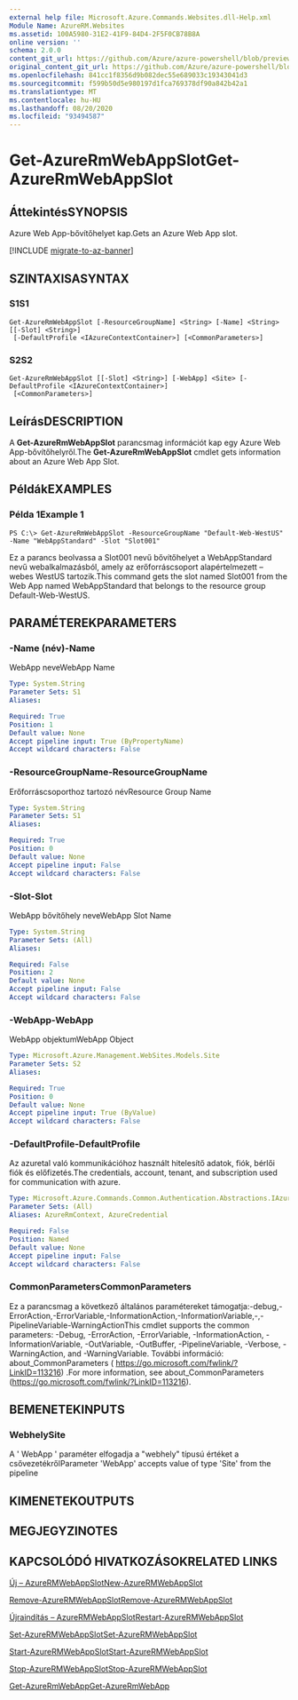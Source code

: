 ```yaml
---
external help file: Microsoft.Azure.Commands.Websites.dll-Help.xml
Module Name: AzureRM.Websites
ms.assetid: 100A5980-31E2-41F9-84D4-2F5F0CB78B8A
online version: ''
schema: 2.0.0
content_git_url: https://github.com/Azure/azure-powershell/blob/preview/src/ResourceManager/Websites/Commands.Websites/help/Get-AzureRmWebAppSlot.md
original_content_git_url: https://github.com/Azure/azure-powershell/blob/preview/src/ResourceManager/Websites/Commands.Websites/help/Get-AzureRmWebAppSlot.md
ms.openlocfilehash: 841cc1f8356d9b082dec55e689033c19343041d3
ms.sourcegitcommit: f599b50d5e980197d1fca769378df90a842b42a1
ms.translationtype: MT
ms.contentlocale: hu-HU
ms.lasthandoff: 08/20/2020
ms.locfileid: "93494587"
---
```

# <span data-ttu-id="0323f-101">Get-AzureRmWebAppSlot</span><span class="sxs-lookup"><span data-stu-id="0323f-101">Get-AzureRmWebAppSlot</span></span>

## <span data-ttu-id="0323f-102">Áttekintés</span><span class="sxs-lookup"><span data-stu-id="0323f-102">SYNOPSIS</span></span>
<span data-ttu-id="0323f-103">Azure Web App-bővítőhelyet kap.</span><span class="sxs-lookup"><span data-stu-id="0323f-103">Gets an Azure Web App slot.</span></span>

[!INCLUDE [migrate-to-az-banner](../../includes/migrate-to-az-banner.md)]

## <span data-ttu-id="0323f-104">SZINTAXISA</span><span class="sxs-lookup"><span data-stu-id="0323f-104">SYNTAX</span></span>

### <span data-ttu-id="0323f-105">S1</span><span class="sxs-lookup"><span data-stu-id="0323f-105">S1</span></span>
```
Get-AzureRmWebAppSlot [-ResourceGroupName] <String> [-Name] <String> [[-Slot] <String>]
 [-DefaultProfile <IAzureContextContainer>] [<CommonParameters>]
```

### <span data-ttu-id="0323f-106">S2</span><span class="sxs-lookup"><span data-stu-id="0323f-106">S2</span></span>
```
Get-AzureRmWebAppSlot [[-Slot] <String>] [-WebApp] <Site> [-DefaultProfile <IAzureContextContainer>]
 [<CommonParameters>]
```

## <span data-ttu-id="0323f-107">Leírás</span><span class="sxs-lookup"><span data-stu-id="0323f-107">DESCRIPTION</span></span>
<span data-ttu-id="0323f-108">A **Get-AzureRmWebAppSlot** parancsmag információt kap egy Azure Web App-bővítőhelyről.</span><span class="sxs-lookup"><span data-stu-id="0323f-108">The **Get-AzureRmWebAppSlot** cmdlet gets information about an Azure Web App Slot.</span></span>

## <span data-ttu-id="0323f-109">Példák</span><span class="sxs-lookup"><span data-stu-id="0323f-109">EXAMPLES</span></span>

### <span data-ttu-id="0323f-110">Példa 1</span><span class="sxs-lookup"><span data-stu-id="0323f-110">Example 1</span></span>
```
PS C:\> Get-AzureRmWebAppSlot -ResourceGroupName "Default-Web-WestUS" -Name "WebAppStandard" -Slot "Slot001"
```

<span data-ttu-id="0323f-111">Ez a parancs beolvassa a Slot001 nevű bővítőhelyet a WebAppStandard nevű webalkalmazásból, amely az erőforráscsoport alapértelmezett – webes WestUS tartozik.</span><span class="sxs-lookup"><span data-stu-id="0323f-111">This command gets the slot named Slot001 from the Web App named WebAppStandard that belongs to the resource group Default-Web-WestUS.</span></span>

## <span data-ttu-id="0323f-112">PARAMÉTEREK</span><span class="sxs-lookup"><span data-stu-id="0323f-112">PARAMETERS</span></span>

### <span data-ttu-id="0323f-113">-Name (név)</span><span class="sxs-lookup"><span data-stu-id="0323f-113">-Name</span></span>
<span data-ttu-id="0323f-114">WebApp neve</span><span class="sxs-lookup"><span data-stu-id="0323f-114">WebApp Name</span></span>

```yaml
Type: System.String
Parameter Sets: S1
Aliases: 

Required: True
Position: 1
Default value: None
Accept pipeline input: True (ByPropertyName)
Accept wildcard characters: False
```

### <span data-ttu-id="0323f-115">-ResourceGroupName</span><span class="sxs-lookup"><span data-stu-id="0323f-115">-ResourceGroupName</span></span>
<span data-ttu-id="0323f-116">Erőforráscsoporthoz tartozó név</span><span class="sxs-lookup"><span data-stu-id="0323f-116">Resource Group Name</span></span>

```yaml
Type: System.String
Parameter Sets: S1
Aliases: 

Required: True
Position: 0
Default value: None
Accept pipeline input: False
Accept wildcard characters: False
```

### <span data-ttu-id="0323f-117">-Slot</span><span class="sxs-lookup"><span data-stu-id="0323f-117">-Slot</span></span>
<span data-ttu-id="0323f-118">WebApp bővítőhely neve</span><span class="sxs-lookup"><span data-stu-id="0323f-118">WebApp Slot Name</span></span>

```yaml
Type: System.String
Parameter Sets: (All)
Aliases: 

Required: False
Position: 2
Default value: None
Accept pipeline input: False
Accept wildcard characters: False
```

### <span data-ttu-id="0323f-119">-WebApp</span><span class="sxs-lookup"><span data-stu-id="0323f-119">-WebApp</span></span>
<span data-ttu-id="0323f-120">WebApp objektum</span><span class="sxs-lookup"><span data-stu-id="0323f-120">WebApp Object</span></span>

```yaml
Type: Microsoft.Azure.Management.WebSites.Models.Site
Parameter Sets: S2
Aliases: 

Required: True
Position: 0
Default value: None
Accept pipeline input: True (ByValue)
Accept wildcard characters: False
```

### <span data-ttu-id="0323f-121">-DefaultProfile</span><span class="sxs-lookup"><span data-stu-id="0323f-121">-DefaultProfile</span></span>
<span data-ttu-id="0323f-122">Az azuretal való kommunikációhoz használt hitelesítő adatok, fiók, bérlői fiók és előfizetés.</span><span class="sxs-lookup"><span data-stu-id="0323f-122">The credentials, account, tenant, and subscription used for communication with azure.</span></span>

```yaml
Type: Microsoft.Azure.Commands.Common.Authentication.Abstractions.IAzureContextContainer
Parameter Sets: (All)
Aliases: AzureRmContext, AzureCredential

Required: False
Position: Named
Default value: None
Accept pipeline input: False
Accept wildcard characters: False
```

### <span data-ttu-id="0323f-123">CommonParameters</span><span class="sxs-lookup"><span data-stu-id="0323f-123">CommonParameters</span></span>
<span data-ttu-id="0323f-124">Ez a parancsmag a következő általános paramétereket támogatja:-debug,-ErrorAction,-ErrorVariable,-InformationAction,-InformationVariable,-,-PipelineVariable-WarningAction</span><span class="sxs-lookup"><span data-stu-id="0323f-124">This cmdlet supports the common parameters: -Debug, -ErrorAction, -ErrorVariable, -InformationAction, -InformationVariable, -OutVariable, -OutBuffer, -PipelineVariable, -Verbose, -WarningAction, and -WarningVariable.</span></span> <span data-ttu-id="0323f-125">További információ: about_CommonParameters ( https://go.microsoft.com/fwlink/?LinkID=113216) .</span><span class="sxs-lookup"><span data-stu-id="0323f-125">For more information, see about_CommonParameters (https://go.microsoft.com/fwlink/?LinkID=113216).</span></span>

## <span data-ttu-id="0323f-126">BEMENETEK</span><span class="sxs-lookup"><span data-stu-id="0323f-126">INPUTS</span></span>

### <span data-ttu-id="0323f-127">Webhely</span><span class="sxs-lookup"><span data-stu-id="0323f-127">Site</span></span>
<span data-ttu-id="0323f-128">A ' WebApp ' paraméter elfogadja a "webhely" típusú értéket a csővezetékről</span><span class="sxs-lookup"><span data-stu-id="0323f-128">Parameter 'WebApp' accepts value of type 'Site' from the pipeline</span></span>

## <span data-ttu-id="0323f-129">KIMENETEK</span><span class="sxs-lookup"><span data-stu-id="0323f-129">OUTPUTS</span></span>

## <span data-ttu-id="0323f-130">MEGJEGYZI</span><span class="sxs-lookup"><span data-stu-id="0323f-130">NOTES</span></span>

## <span data-ttu-id="0323f-131">KAPCSOLÓDÓ HIVATKOZÁSOK</span><span class="sxs-lookup"><span data-stu-id="0323f-131">RELATED LINKS</span></span>

[<span data-ttu-id="0323f-132">Új – AzureRMWebAppSlot</span><span class="sxs-lookup"><span data-stu-id="0323f-132">New-AzureRMWebAppSlot</span></span>](./New-AzureRMWebAppSlot.md)

[<span data-ttu-id="0323f-133">Remove-AzureRMWebAppSlot</span><span class="sxs-lookup"><span data-stu-id="0323f-133">Remove-AzureRMWebAppSlot</span></span>](./Remove-AzureRMWebAppSlot.md)

[<span data-ttu-id="0323f-134">Újraindítás – AzureRMWebAppSlot</span><span class="sxs-lookup"><span data-stu-id="0323f-134">Restart-AzureRMWebAppSlot</span></span>](./Restart-AzureRMWebAppSlot.md)

[<span data-ttu-id="0323f-135">Set-AzureRMWebAppSlot</span><span class="sxs-lookup"><span data-stu-id="0323f-135">Set-AzureRMWebAppSlot</span></span>](./Set-AzureRMWebAppSlot.md)

[<span data-ttu-id="0323f-136">Start-AzureRMWebAppSlot</span><span class="sxs-lookup"><span data-stu-id="0323f-136">Start-AzureRMWebAppSlot</span></span>](./Start-AzureRMWebAppSlot.md)

[<span data-ttu-id="0323f-137">Stop-AzureRMWebAppSlot</span><span class="sxs-lookup"><span data-stu-id="0323f-137">Stop-AzureRMWebAppSlot</span></span>](./Stop-AzureRMWebAppSlot.md)

[<span data-ttu-id="0323f-138">Get-AzureRmWebApp</span><span class="sxs-lookup"><span data-stu-id="0323f-138">Get-AzureRmWebApp</span></span>](./Get-AzureRmWebApp.md)
